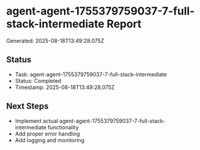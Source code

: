 # agent-agent-1755379759037-7-full-stack-intermediate Report

Generated: 2025-08-18T13:49:28.075Z

## Status
- Task: agent-agent-1755379759037-7-full-stack-intermediate
- Status: Completed
- Timestamp: 2025-08-18T13:49:28.075Z

## Next Steps
- Implement actual agent-agent-1755379759037-7-full-stack-intermediate functionality
- Add proper error handling
- Add logging and monitoring
